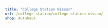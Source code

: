```yaml
---
title: "College Station Nissan"
url: /college-station/college-station-nissan/
shop: Autohaus
---
```


